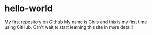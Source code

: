 # hello-world
My first repository on GitHub
My name is Chris and this is my first time using GitHub.  Can't wait to start learning this site in more detail!
